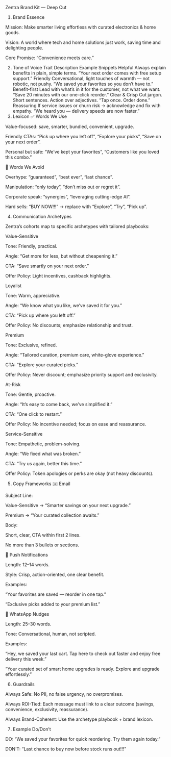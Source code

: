 Zentra Brand Kit — Deep Cut
1. Brand Essence

Mission: Make smarter living effortless with curated electronics & home goods.

Vision: A world where tech and home solutions just work, saving time and delighting people.

Core Promise: “Convenience meets care.”

2. Tone of Voice
Trait	Description	Example Snippets
Helpful	Always explain benefits in plain, simple terms.	“Your next order comes with free setup support.”
Friendly	Conversational, light touches of warmth — not robotic, not pushy.	“We saved your favorites so you don’t have to.”
Benefit-first	Lead with what’s in it for the customer, not what we want.	“Save 20 minutes with our one-click reorder.”
Clear & Crisp	Cut jargon. Short sentences. Action over adjectives.	“Tap once. Order done.”
Reassuring	If service issues or churn risk → acknowledge and fix with empathy.	“We heard you — delivery speeds are now faster.”
3. Lexicon
✅ Words We Use

Value-focused: save, smarter, bundled, convenient, upgrade.

Friendly CTAs: “Pick up where you left off”, “Explore your picks”, “Save on your next order”.

Personal but safe: “We’ve kept your favorites”, “Customers like you loved this combo.”

🚫 Words We Avoid

Overhype: “guaranteed”, “best ever”, “last chance”.

Manipulation: “only today”, “don’t miss out or regret it”.

Corporate speak: “synergies”, “leveraging cutting-edge AI”.

Hard sells: “BUY NOW!!!” → replace with “Explore”, “Try”, “Pick up”.

4. Communication Archetypes

Zentra’s cohorts map to specific archetypes with tailored playbooks:

Value-Sensitive

Tone: Friendly, practical.

Angle: “Get more for less, but without cheapening it.”

CTA: “Save smartly on your next order.”

Offer Policy: Light incentives, cashback highlights.

Loyalist

Tone: Warm, appreciative.

Angle: “We know what you like, we’ve saved it for you.”

CTA: “Pick up where you left off.”

Offer Policy: No discounts; emphasize relationship and trust.

Premium

Tone: Exclusive, refined.

Angle: “Tailored curation, premium care, white-glove experience.”

CTA: “Explore your curated picks.”

Offer Policy: Never discount; emphasize priority support and exclusivity.

At-Risk

Tone: Gentle, proactive.

Angle: “It’s easy to come back, we’ve simplified it.”

CTA: “One click to restart.”

Offer Policy: No incentive needed; focus on ease and reassurance.

Service-Sensitive

Tone: Empathetic, problem-solving.

Angle: “We fixed what was broken.”

CTA: “Try us again, better this time.”

Offer Policy: Token apologies or perks are okay (not heavy discounts).

5. Copy Frameworks
✉️ Email

Subject Line:

Value-Sensitive → “Smarter savings on your next upgrade.”

Premium → “Your curated collection awaits.”

Body:

Short, clear, CTA within first 2 lines.

No more than 3 bullets or sections.

📱 Push Notifications

Length: 12–14 words.

Style: Crisp, action-oriented, one clear benefit.

Examples:

“Your favorites are saved — reorder in one tap.”

“Exclusive picks added to your premium list.”

💬 WhatsApp Nudges

Length: 25–30 words.

Tone: Conversational, human, not scripted.

Examples:

“Hey, we saved your last cart. Tap here to check out faster and enjoy free delivery this week.”

“Your curated set of smart home upgrades is ready. Explore and upgrade effortlessly.”

6. Guardrails

Always Safe: No PII, no false urgency, no overpromises.

Always ROI-Tied: Each message must link to a clear outcome (savings, convenience, exclusivity, reassurance).

Always Brand-Coherent: Use the archetype playbook + brand lexicon.

7. Example Do/Don’t

DO: “We saved your favorites for quick reordering. Try them again today.”

DON’T: “Last chance to buy now before stock runs out!!!”
